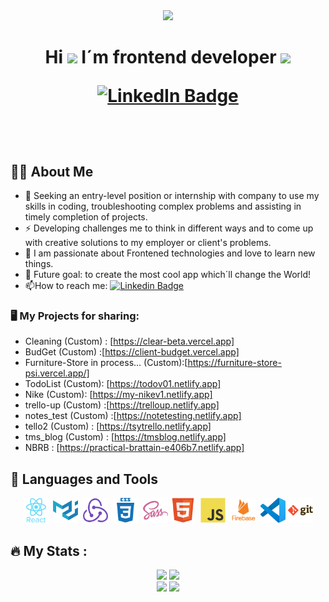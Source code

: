 

<div id="badges" align="center">
   <img src="https://media.giphy.com/media/M9gbBd9nbDrOTu1Mqx/giphy.gif" width="100"/>
 <p>  <h1 align="center">Hi <img src="https://raw.githubusercontent.com/MartinHeinz/MartinHeinz/master/wave.gif" width="30px"> I´m frontend developer 
 <img src="https://media.giphy.com/media/WUlplcMpOCEmTGBtBW/giphy.gif" width="30">
 </p>
  <a href="https://www.linkedin.com/in/evgeny-tsygankov-6539b023a/">
    <img src="https://img.shields.io/badge/LinkedIn-blue?style=for-the-badge&logo=linkedin&logoColor=white" alt="LinkedIn Badge"/>
  </a>
 <p><img src="https://komarev.com/ghpvc/?username=eTsy30&style=flat-square&color=blue" alt=""/><p/>

 <hv>
</div>
 
## 🙋‍♂️ About Me
- 🎯 Seeking an entry-level position or internship with company to use my
skills in coding, troubleshooting complex problems and assisting in timely
completion of projects.
- ⚡ Developing challenges me to think in different ways and to come up with creative solutions to
my employer or client's problems.
- 🔭 I am passionate about Frontened technologies and love to learn new things.
- 🚀 Future goal: to create the most cool app which´ll change the World!
- :mailbox:How to reach me: [![Linkedin Badge](https://img.shields.io/badge/-Evgen-blue?style=flat&logo=Linkedin&logoColor=white)](https://www.linkedin.com/in/evgeny-tsygankov-6539b023a)
### :desktop_computer: My Projects for sharing:
- Cleaning (Custom) : [https://clear-beta.vercel.app]
- BudGet (Custom) :[https://client-budget.vercel.app]
- Furniture-Store in process... (Custom):[https://furniture-store-psi.vercel.app/]
- TodoList (Custom): [https://todov01.netlify.app]
- Nike (Custom): [https://my-nikev1.netlify.app]
- trello-up (Custom) :[https://trelloup.netlify.app]
- notes_test (Custom) :[https://notetesting.netlify.app]
- tello2  (Custom) : [https://tsytrello.netlify.app]
- tms_blog (Custom) : [https://tmsblog.netlify.app]
- NBRB : [https://practical-brattain-e406b7.netlify.app]

 ## 🚀 Languages and Tools
<div align="center">
  <img src="https://github.com/devicons/devicon/blob/master/icons/react/react-original-wordmark.svg" title="React" alt="React" width="40" height="40"/>&nbsp;
  <img src="https://github.com/devicons/devicon/blob/master/icons/materialui/materialui-original.svg" title="Material UI" alt="Material UI" width="40" height="40"/>&nbsp;
  <img src="https://github.com/devicons/devicon/blob/master/icons/redux/redux-original.svg" title="Redux" alt="Redux " width="40" height="40"/>&nbsp;
  <img src="https://github.com/devicons/devicon/blob/master/icons/css3/css3-plain-wordmark.svg"  title="CSS3" alt="CSS" width="40" height="40"/>&nbsp;
 <img  alt="Sass" width="40px" src="https://raw.githubusercontent.com/github/explore/80688e429a7d4ef2fca1e82350fe8e3517d3494d/topics/sass/sass.png" />
  <img src="https://github.com/devicons/devicon/blob/master/icons/html5/html5-original.svg" title="HTML5" alt="HTML" width="40" height="40"/>&nbsp;
  <img src="https://github.com/devicons/devicon/blob/master/icons/javascript/javascript-original.svg" title="JavaScript" alt="JavaScript" width="40" height="40"/>&nbsp;
  <img src="https://github.com/devicons/devicon/blob/master/icons/firebase/firebase-plain-wordmark.svg" title="Firebase" alt="Firebase" width="40" height="40"/>&nbsp;
 <img  alt="Visual Studio Code" width="40px" src="https://raw.githubusercontent.com/github/explore/80688e429a7d4ef2fca1e82350fe8e3517d3494d/topics/visual-studio-code/visual-studio-code.png" />
 <img  alt="Git" width="40px" src="https://raw.githubusercontent.com/github/explore/80688e429a7d4ef2fca1e82350fe8e3517d3494d/topics/git/git.png" />
<imgalt="GitHub" width="40px" src="https://raw.githubusercontent.com/github/explore/78df643247d429f6cc873026c0622819ad797942/topics/github/github.png" />
</div>
 
 ## :fire: My Stats :
 <div align="center" >
<img width="40%" src="https://github-readme-stats.vercel.app/api?username=eTsy30&show_icons=true"> <img width="40%" src="https://github-readme-stats.vercel.app/api/top-langs/?username=eTsy30&layout=compact">
</div> 
<div align="center">
 <img src="https://github-readme-streak-stats.herokuapp.com/?user=eTsy30&)">
 <img src="https://activity-graph.herokuapp.com/graph?username=eTsy30&bg_color=FFFFFF&color=000000&line=000000&point=00FF00">
 </div>



<!--
**eTsy30/eTsy30** is a ✨ _special_ ✨ repository because its `README.md` (this file) appears on your GitHub profile.



